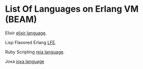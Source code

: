 # List Of Languages on Erlang VM (BEAM)

Elixir [elixir language](http://elixir-lang.org/ "Elixir Language").

Lisp Flavored Erlang [LFE](http://lfe.io/ "Lisp Flavored").

Ruby Scripting [reia language](http://reia-lang.org/ "Reia Ruby Scripting Language").

Joxa [joxa language](http://joxa.org/ "Joxa Language")



